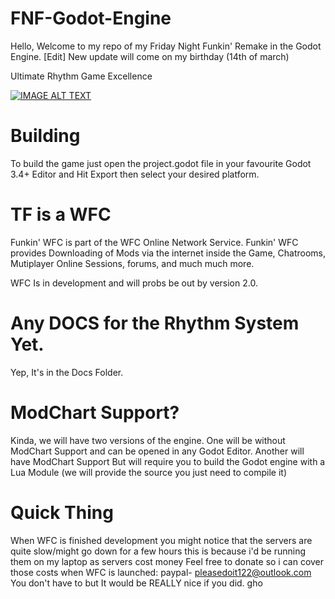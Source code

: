# FNF-Godot-Engine
Hello, Welcome to my repo of my Friday Night Funkin' Remake in the Godot Engine.
[Edit]
New update will come on my birthday (14th of march)

Ultimate Rhythm Game Excellence

[![IMAGE ALT TEXT](http://img.youtube.com/vi/xDq9DiVd5Rw/0.jpg)](http://www.youtube.com/watch?v=xDq9DiVd5Rw "FNF Godot Edition Release Trailer")


# Building
To build the game just open the project.godot file in your favourite Godot 3.4+ Editor and Hit Export then select your desired platform.
# TF is a WFC
Funkin' WFC is part of the WFC Online Network Service. Funkin' WFC provides Downloading of Mods via the internet inside the Game, Chatrooms, Mutiplayer Online Sessions, forums, and much much more.

WFC Is in development and will probs be out by version 2.0.
# Any DOCS for the Rhythm System Yet.
Yep, It's in the Docs Folder.
# ModChart Support?
Kinda, we will have two versions of the engine.
One will be without ModChart Support and can be opened in any Godot Editor.
Another will have ModChart Support But will require you to build the Godot engine with a Lua
Module (we will provide the source you just need to compile it)
# Quick Thing
When WFC is finished development you might notice that the servers are quite slow/might go down for a few hours this is because i'd be running them on my laptop as servers cost money
Feel free to donate so i can cover those costs when WFC is launched: paypal- pleasedoit122@outlook.com
You don't have to but It would be REALLY nice if you did.
 gho
